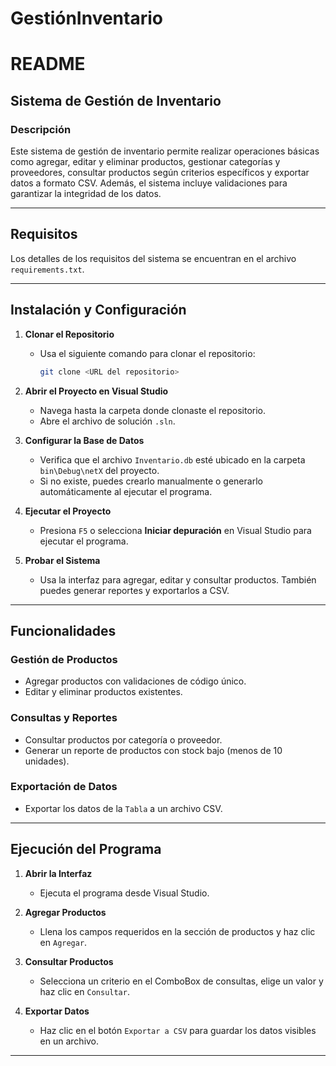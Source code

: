 # GestiónInventario

# README

## Sistema de Gestión de Inventario

### Descripción
Este sistema de gestión de inventario permite realizar operaciones básicas como agregar, editar y eliminar productos, gestionar categorías y proveedores, consultar productos según criterios específicos y exportar datos a formato CSV. Además, el sistema incluye validaciones para garantizar la integridad de los datos.

---

## Requisitos
Los detalles de los requisitos del sistema se encuentran en el archivo `requirements.txt`.

---

## Instalación y Configuración

1. **Clonar el Repositorio**
   - Usa el siguiente comando para clonar el repositorio:
     ```bash
     git clone <URL del repositorio>
     ```
     
2. **Abrir el Proyecto en Visual Studio**
   - Navega hasta la carpeta donde clonaste el repositorio.
   - Abre el archivo de solución `.sln`.

3. **Configurar la Base de Datos**
   - Verifica que el archivo `Inventario.db` esté ubicado en la carpeta `bin\Debug\netX` del proyecto.
   - Si no existe, puedes crearlo manualmente o generarlo automáticamente al ejecutar el programa.

4. **Ejecutar el Proyecto**
   - Presiona `F5` o selecciona **Iniciar depuración** en Visual Studio para ejecutar el programa.

5. **Probar el Sistema**
   - Usa la interfaz para agregar, editar y consultar productos. También puedes generar reportes y exportarlos a CSV.

---

## Funcionalidades

### Gestión de Productos
- Agregar productos con validaciones de código único.
- Editar y eliminar productos existentes.

### Consultas y Reportes
- Consultar productos por categoría o proveedor.
- Generar un reporte de productos con stock bajo (menos de 10 unidades).

### Exportación de Datos
- Exportar los datos de la `Tabla` a un archivo CSV.
---

## Ejecución del Programa

1. **Abrir la Interfaz**
   - Ejecuta el programa desde Visual Studio.

2. **Agregar Productos**
   - Llena los campos requeridos en la sección de productos y haz clic en `Agregar`.

3. **Consultar Productos**
   - Selecciona un criterio en el ComboBox de consultas, elige un valor y haz clic en `Consultar`.

4. **Exportar Datos**
   - Haz clic en el botón `Exportar a CSV` para guardar los datos visibles en un archivo.

---

